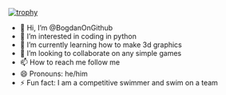 [![trophy](https://github-profile-trophy.vercel.app/?username=BogdanOnGithub&theme=monokai&rank=SSS&title=RizzAward)](https://github.com/ryo-ma/github-profile-trophy)
- 👋 Hi, I’m @BogdanOnGithub
- 👀 I’m interested in coding in python
- 🌱 I’m currently learning how to make 3d graphics
- 💞️ I’m looking to collaborate on any simple games
- 📫 How to reach me follow me
- 😄 Pronouns: he/him
- ⚡ Fun fact: I am a competitive swimmer and swim on a team

<!---
BogdanOnGithub/BogdanOnGithub is a ✨ special ✨ repository because its `README.md` (this file) appears on your GitHub profile.
You can click the Preview link to take a look at your changes.
--->
